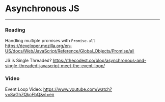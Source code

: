 # Asynchronous JS

---

### Reading

Handling multiple promises with `Promise.all`
https://developer.mozilla.org/en-US/docs/Web/JavaScript/Reference/Global_Objects/Promise/all

JS is Single Threaded?
https://thecodest.co/blog/asynchronous-and-single-threaded-javascript-meet-the-event-loop/

### Video

Event Loop Video:
https://www.youtube.com/watch?v=8aGhZQkoFbQ&vl=en
